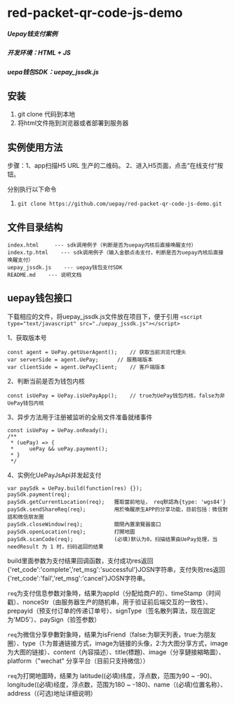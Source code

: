 # red-packet-qr-code-js-demo
##### Uepay钱支付案例
##### 开发环境：HTML + JS
##### uepa钱包SDK：uepay_jssdk.js

## 安装
1. git clone 代码到本地
2. 将html文件拖到浏览器或者部署到服务器

## 实例使用方法
步骤：1、app扫描H5 URL 生产的二维码。
2、进入H5页面，点击“在线支付”按钮。

分别执行以下命令
1. `git clone https://github.com/uepay/red-packet-qr-code-js-demo.git`

## 文件目录结构
```
index.html     --- sdk调用例子（判断是否为uepay内核后直接唤醒支付）
index.tp.html    --- sdk调用例子（输入金额点击支付，判断是否为uepay内核后直接唤醒支付）
uepay_jssdk.js    --- uepay钱包支付SDK
README.md    --- 说明文档
```

## uepay钱包接口
下载相应的文件，将uepay_jssdk.js文件放在项目下，便于引用 ```<script type="text/javascript" src="./uepay_jssdk.js"></script>```

1、获取版本号
```
const agent = UePay.getUserAgent();    // 获取当前浏览代理头
var serverSide = agent.UePay;      // 服務端版本
var clientSide = agent.UePayClient;    // 客戶端版本
```

2、判断当前是否为钱包内核
```
const isUePay = UePay.isUePayApp();    // true为UePay钱包内核，false为非UePay钱包内核
```

3、异步方法用于注册被监听的全局文件准备就绪事件
```
const isUePay = UePay.onReady();
/**
 * (uePay) => {
 *     uePay && uePay.payment();
 * }
 */
 ```
 
 4、实例化UePayJsApi并发起支付
 ```
var paySdk = UePay.build(function(res) {});
paySdk.payment(req);
paySdk.getCurrentLocation(req);   獲取當前地址， req默認為{type: 'wgs84'}
paySdk.sendShareReq(req);         用於喚醒原生APP的分享功能，目前包括：微信對話和微信朋友圈 
paySdk.closeWindow(req);          關閉內置瀏覽器窗口
paySdk.openLocation(req);         打開地圖
paySdk.scanCode(req);             (必填)默认为0，扫描结果由UePay处理，当needResult 为 1 时，扫码返回的结果

```
build里面参数为支付结果回调函数，支付成功res返回{'ret_code':'complete','ret_msg':'successful'}JOSN字符串，支付失败res返回{'ret_code':'fail','ret_msg':'cancel'}JOSN字符串。


 `req`为支付信息参数对象時，结果为appId（分配给商户的）、timeStamp（时间戳）、nonceStr（由服务器生产的随机串，用于验证前后端交互的一致性）、prepayid（预支付订单的传递订单号）、signType（签名散列算法，现在固定为'MD5'）、paySign（验签参数）

`req`为微信分享參數對象時，结果为isFriend（false:为聊天列表，true:为朋友圈）、type（1:为普通链接方式，image为链接的头像，2:为大图分享方式，image为大图的链接）、content（內容描述）、title(標題)、image（分享鏈接縮略圖）、platform（"wechat" 分享平台（目前只支持微信））

`req`为打開地圖時，结果为 latitude((必填)纬度，浮点数，范围为90 ~ -90)、longitude((必填)经度，浮点数，范围为180 ~ -180)、name（(必填)位置名称）、address（(可选)地址详细说明）
